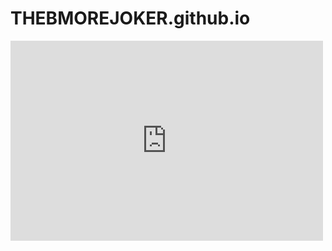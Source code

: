 # THEBMOREJOKER.github.io
<iframe width="500" height="320" frameborder="0" src="https://img.cexplorer.io/w/widget.html?pool=pool1fr8ug253hlv0pt4sxu3w20r03pnpkh2wpedegp55t8nsx28rkma&theme=dark"><a href="https://cexplorer.io/pool/pool1fr8ug253hlv0pt4sxu3w20r03pnpkh2wpedegp55t8nsx28rkma">pool detail on cexplorer.io</a></iframe>

